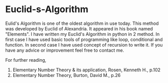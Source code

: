 # Euclid-s-Algorithm
Eulid's Algorithm is one of the oldest algorithm in use today. This method was developed by Euclid of Alexandria. It appeared in his book named "Elements". I have written my Euclid's Algorithm in python in 2 method. 
In first case I have used basic tools of programming like loop, conditional and function. 
In second case I have used concept of recursion to write it. 
If you have any advice or improvement feel free to contact me.


For further reading,
1. Elementary Number Theory & its application, Rosen, Kenneth H., p.102 
2. Elementary Number Theory, Burton, David M., p.26
